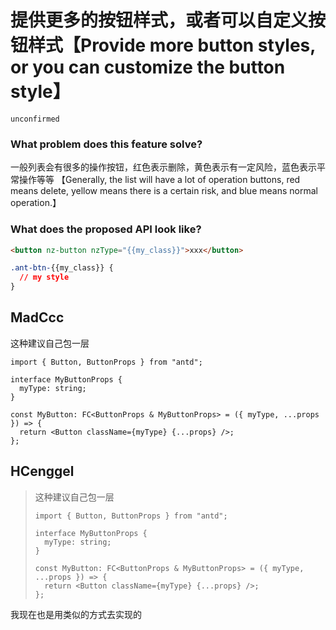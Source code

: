 # 提供更多的按钮样式，或者可以自定义按钮样式【Provide more button styles, or you can customize the button style】

`unconfirmed`

### What problem does this feature solve?

一般列表会有很多的操作按钮，红色表示删除，黄色表示有一定风险，蓝色表示平常操作等等
【Generally, the list will have a lot of operation buttons, red means delete, yellow means there is a certain risk, and blue means normal operation.】

### What does the proposed API look like?

```html
<button nz-button nzType="{{my_class}}">xxx</button>
```

```css
.ant-btn-{{my_class}} {
  // my style
}
```

<!-- generated by ant-design-issue-helper. DO NOT REMOVE -->

## MadCcc

这种建议自己包一层

```tsx
import { Button, ButtonProps } from "antd";

interface MyButtonProps {
  myType: string;
}

const MyButton: FC<ButtonProps & MyButtonProps> = ({ myType, ...props }) => {
  return <Button className={myType} {...props} />;
};
```

## HCenggel

> 这种建议自己包一层
>
> ```tsx
> import { Button, ButtonProps } from "antd";
>
> interface MyButtonProps {
>   myType: string;
> }
>
> const MyButton: FC<ButtonProps & MyButtonProps> = ({ myType, ...props }) => {
>   return <Button className={myType} {...props} />;
> };
> ```

我现在也是用类似的方式去实现的
